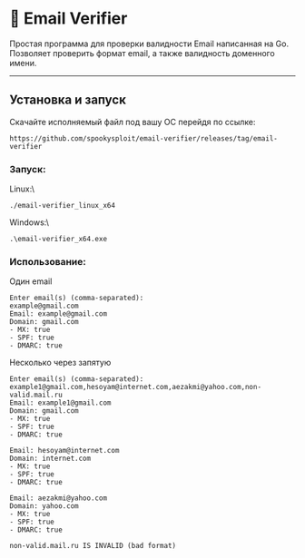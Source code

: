 # 📧 Email Verifier

Простая программа для проверки валидности Email написанная на Go. Позволяет проверить формат email, а также валидность доменного имени.

---

## Установка и запуск
Скачайте исполняемый файл под вашу ОС перейдя по ссылке:
```
https://github.com/spookysploit/email-verifier/releases/tag/email-verifier
```
### Запуск:
Linux:\
```
./email-verifier_linux_x64
```
Windows:\
```
.\email-verifier_x64.exe
```
### Использование:
Один email
```
Enter email(s) (comma-separated):
example@gmail.com
Email: example@gmail.com
Domain: gmail.com
- MX: true
- SPF: true
- DMARC: true
```
Несколько через запятую
```
Enter email(s) (comma-separated):
example1@gmail.com,hesoyam@internet.com,aezakmi@yahoo.com,non-valid.mail.ru
Email: example1@gmail.com
Domain: gmail.com
- MX: true
- SPF: true
- DMARC: true

Email: hesoyam@internet.com
Domain: internet.com
- MX: true
- SPF: true
- DMARC: true

Email: aezakmi@yahoo.com
Domain: yahoo.com
- MX: true
- SPF: true
- DMARC: true

non-valid.mail.ru IS INVALID (bad format)
```

